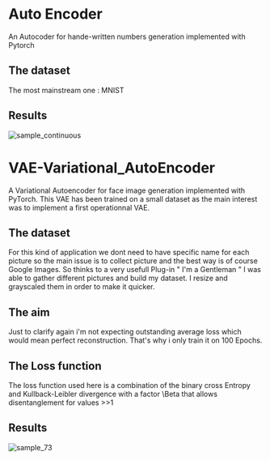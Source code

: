 # Auto Encoder 
An Autocoder for hande-written numbers generation implemented with Pytorch 
## The dataset
The most mainstream one : MNIST
## Results

![sample_continuous](https://user-images.githubusercontent.com/45148200/49581255-a45c9c00-f951-11e8-9675-69686ef5ad6a.png)

# VAE-Variational_AutoEncoder
A Variational Autoencoder for face image generation implemented with PyTorch.
This VAE has been trained on a small dataset as the main interest was to implement a first operationnal VAE.
## The dataset
For this kind of application we dont need to have specific name for each picture so the main issue is to collect picture and the best way is of course Google Images.
So thinks to a very usefull Plug-in " I'm a Gentleman " I was able to gather different pictures and build my dataset. I resize and grayscaled them in order to make it quicker. 
## The aim
Just to clarify again i'm not expecting outstanding average loss which would mean perfect reconstruction. That's why i only train it on 100 Epochs.
## The Loss function 
The loss function used here is a combination of the binary cross Entropy and Kullback-Leibler divergence with a factor \Beta that allows disentanglement for values >>1
## Results
![sample_73](https://user-images.githubusercontent.com/45148200/49483519-c2cc7580-f833-11e8-87f8-9241b803f1c2.png)
